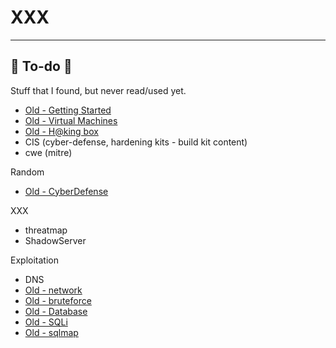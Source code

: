 # XXX

<hr class="sep-both">

## 👻 To-do 👻

Stuff that I found, but never read/used yet.

<div class="row row-cols-md-2"><div>

* [Old - Getting Started](/_kmp/_cybersecurity/cybersecurity/index.md)
* [Old - Virtual Machines](/_kmp/_cybersecurity/cybersecurity/vms.md)
* [Old - H@king box](/_kmp/_cybersecurity/cybersecurity/hacking_box.md)
* CIS (cyber-defense, hardening kits - build kit content)
* cwe (mitre)

Random

* [Old - CyberDefense](/_kmp/_cybersecurity/defense/general/index.md)

XXX

* threatmap
* ShadowServer
</div><div>

Exploitation

* DNS
* [Old - network](/_kmp/_cybersecurity/exploitation/network/index.md)
* [Old - bruteforce](/_kmp/_cybersecurity/exploitation/services/bruteforce.md)
* [Old - Database](/_kmp/_cybersecurity/exploitation/database/index.md)
* [Old - SQLi](/_kmp/_cybersecurity/exploitation/database/sqli/index.md)
* [Old - sqlmap](/_kmp/_cybersecurity/exploitation/database/sqlmap/index.md)
</div></div>
